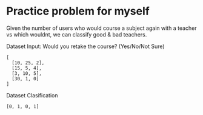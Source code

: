 # Practice problem for myself


Given the number of users who would course a subject again with a teacher vs which wouldnt, we can classify good & bad teachers.


Dataset Input:
Would you retake the course? (Yes/No/Not Sure)
```
[
  [10, 25, 2],
  [15, 5, 4],
  [3, 10, 5],
  [30, 1, 0]
]
```

Dataset Clasification
```
[0, 1, 0, 1]
```
